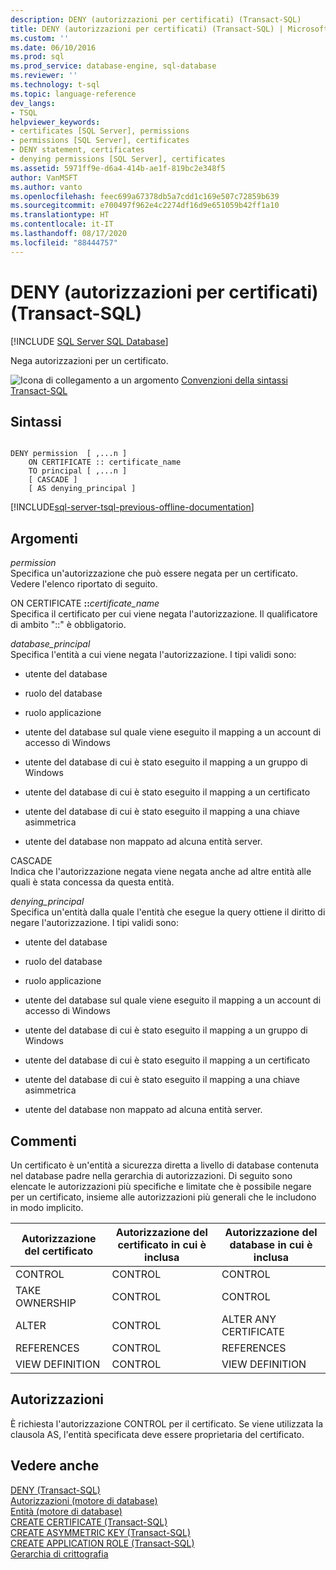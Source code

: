 ```yaml
---
description: DENY (autorizzazioni per certificati) (Transact-SQL)
title: DENY (autorizzazioni per certificati) (Transact-SQL) | Microsoft Docs
ms.custom: ''
ms.date: 06/10/2016
ms.prod: sql
ms.prod_service: database-engine, sql-database
ms.reviewer: ''
ms.technology: t-sql
ms.topic: language-reference
dev_langs:
- TSQL
helpviewer_keywords:
- certificates [SQL Server], permissions
- permissions [SQL Server], certificates
- DENY statement, certificates
- denying permissions [SQL Server], certificates
ms.assetid: 5971ff9e-d6a4-414b-ae1f-819bc2e348f5
author: VanMSFT
ms.author: vanto
ms.openlocfilehash: feec699a67378db5a7cdd1c169e507c72859b639
ms.sourcegitcommit: e700497f962e4c2274df16d9e651059b42ff1a10
ms.translationtype: HT
ms.contentlocale: it-IT
ms.lasthandoff: 08/17/2020
ms.locfileid: "88444757"
---
```

# <a name="deny-certificate-permissions-transact-sql"></a>DENY (autorizzazioni per certificati) (Transact-SQL)
[!INCLUDE [SQL Server SQL Database](../../includes/applies-to-version/sql-asdb.md)]

  Nega autorizzazioni per un certificato.  

  
 ![Icona di collegamento a un argomento](../../database-engine/configure-windows/media/topic-link.gif "Icona di collegamento a un argomento") [Convenzioni della sintassi Transact-SQL](../../t-sql/language-elements/transact-sql-syntax-conventions-transact-sql.md)  
  
## <a name="syntax"></a>Sintassi  
  
```syntaxsql
  
DENY permission  [ ,...n ]   
    ON CERTIFICATE :: certificate_name   
    TO principal [ ,...n ]  
    [ CASCADE ]  
    [ AS denying_principal ]  
```  
  
[!INCLUDE[sql-server-tsql-previous-offline-documentation](../../includes/sql-server-tsql-previous-offline-documentation.md)]

## <a name="arguments"></a>Argomenti
 *permission*  
 Specifica un'autorizzazione che può essere negata per un certificato. Vedere l'elenco riportato di seguito.  
  
 ON CERTIFICATE **::**_certificate_name_  
 Specifica il certificato per cui viene negata l'autorizzazione. Il qualificatore di ambito "::" è obbligatorio.  
  
 *database_principal*  
 Specifica l'entità a cui viene negata l'autorizzazione. I tipi validi sono:  
  
-   utente del database  
  
-   ruolo del database  
  
-   ruolo applicazione  
  
-   utente del database sul quale viene eseguito il mapping a un account di accesso di Windows  
  
-   utente del database di cui è stato eseguito il mapping a un gruppo di Windows  
  
-   utente del database di cui è stato eseguito il mapping a un certificato  
  
-   utente del database di cui è stato eseguito il mapping a una chiave asimmetrica  
  
-   utente del database non mappato ad alcuna entità server.  
  
 CASCADE  
 Indica che l'autorizzazione negata viene negata anche ad altre entità alle quali è stata concessa da questa entità.  
  
 *denying_principal*  
 Specifica un'entità dalla quale l'entità che esegue la query ottiene il diritto di negare l'autorizzazione. I tipi validi sono:  
  
-   utente del database  
  
-   ruolo del database  
  
-   ruolo applicazione  
  
-   utente del database sul quale viene eseguito il mapping a un account di accesso di Windows  
  
-   utente del database di cui è stato eseguito il mapping a un gruppo di Windows  
  
-   utente del database di cui è stato eseguito il mapping a un certificato  
  
-   utente del database di cui è stato eseguito il mapping a una chiave asimmetrica  
  
-   utente del database non mappato ad alcuna entità server.  
  
## <a name="remarks"></a>Commenti  
 Un certificato è un'entità a sicurezza diretta a livello di database contenuta nel database padre nella gerarchia di autorizzazioni. Di seguito sono elencate le autorizzazioni più specifiche e limitate che è possibile negare per un certificato, insieme alle autorizzazioni più generali che le includono in modo implicito.  
  
|Autorizzazione del certificato|Autorizzazione del certificato in cui è inclusa|Autorizzazione del database in cui è inclusa|  
|----------------------------|---------------------------------------|------------------------------------|  
|CONTROL|CONTROL|CONTROL|  
|TAKE OWNERSHIP|CONTROL|CONTROL|  
|ALTER|CONTROL|ALTER ANY CERTIFICATE|  
|REFERENCES|CONTROL|REFERENCES|  
|VIEW DEFINITION|CONTROL|VIEW DEFINITION|  
  
## <a name="permissions"></a>Autorizzazioni  
 È richiesta l'autorizzazione CONTROL per il certificato. Se viene utilizzata la clausola AS, l'entità specificata deve essere proprietaria del certificato.  
  
## <a name="see-also"></a>Vedere anche  
 [DENY &#40;Transact-SQL&#41;](../../t-sql/statements/deny-transact-sql.md)   
 [Autorizzazioni &#40;motore di database&#41;](../../relational-databases/security/permissions-database-engine.md)   
 [Entità &#40;motore di database&#41;](../../relational-databases/security/authentication-access/principals-database-engine.md)   
 [CREATE CERTIFICATE &#40;Transact-SQL&#41;](../../t-sql/statements/create-certificate-transact-sql.md)   
 [CREATE ASYMMETRIC KEY &#40;Transact-SQL&#41;](../../t-sql/statements/create-asymmetric-key-transact-sql.md)   
 [CREATE APPLICATION ROLE &#40;Transact-SQL&#41;](../../t-sql/statements/create-application-role-transact-sql.md)   
 [Gerarchia di crittografia](../../relational-databases/security/encryption/encryption-hierarchy.md)  
  
  
